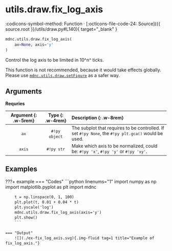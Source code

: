 # utils.draw.fix_log_axis

:codicons-symbol-method: Function · [:octicons-file-code-24: Source]({{ source.root }}/utils/draw.py#L140){ target="_blank" }

```python
mdnc.utils.draw.fix_log_axis(
    ax=None, axis='y'
)
```

Control the log axis to be limited in 10^n^ ticks.

This function is not recommended, because it would take effects globally. Please use [`mdnc.utils.draw.setFigure`](../setFigure) as a safer way.

## Arguments

**Requries**

| Argument {: .w-5rem} | Type {: .w-4rem} | Description {: .w-8rem} |
| :------: | :-----: | :---------- |
| `ax` | `#!py object` | The subplot that requires to be controlled. If set `#!py None`, the `#!py plt.gca()` would be used. |
| `axis` | `#!py str`  | Make which axis to be normalized, could be: `#!py 'x'`, `#!py 'y'` or `#!py 'xy'`. |

## Examples

???+ example
    === "Codes"
        ```python linenums="1"
        import numpy as np
        import matplotlib.pyplot as plt
        import mdnc

        t = np.linspace(0, 1, 100)
        plt.plot(t, 0.01 + 0.04 * t)
        plt.yscale('log')
        mdnc.utils.draw.fix_log_axis(axis='y')
        plt.show()
        ```

    === "Output"
        ![](./ex-fix_log_axis.svg){.img-fluid tag=1 title="Example of fix_log_axis."}
